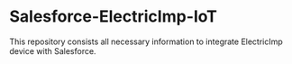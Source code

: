# Salesforce-ElectricImp-IoT
This repository consists all necessary information to integrate ElectricImp device with Salesforce.
